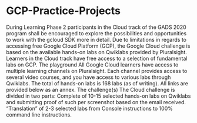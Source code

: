 # GCP-Practice-Projects
During Learning Phase 2 participants in the Cloud track of the GADS 2020 program shall be encouraged to explore the possibilities and opportunities to work with the gcloud SDK more in detail.  Due to limitations in regards to accessing free Google Cloud Platform (GCP), the Google Cloud challenge is based on the available hands-on labs on Qwiklabs provided by Pluralsight. Learners in the Cloud track have free access to a selection of fundamental labs on GCP.  The playground  All Google Cloud learners have access to multiple learning channels on Pluralsight. Each channel provides access to several video courses, and you have access to various labs through Qwiklabs.   The total of hands-on labs is 168 labs (as of writing). All links are provided below as an annex.  The challenge(s)  The Cloud challenge is divided in two parts:  Complete of 10-15 selected hands-on labs on Qwiklabs and submitting proof of such per screenshot based on the email received. “Translation” of 2-3 selected labs from Console instructions to 100% command line instructions.
